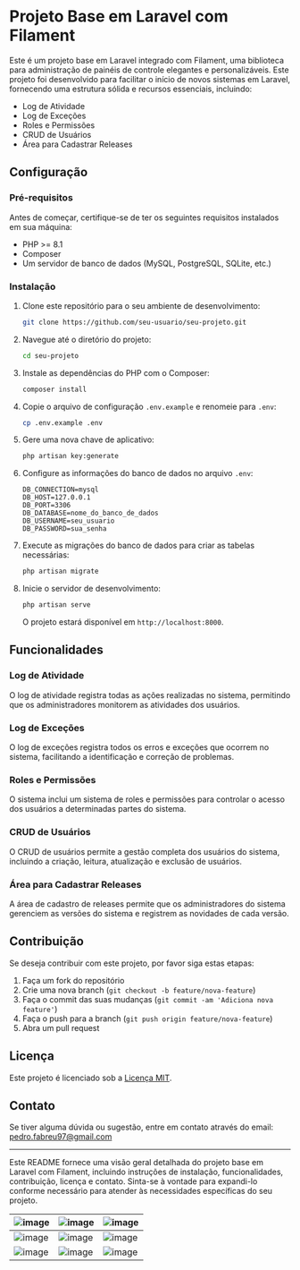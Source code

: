 # Projeto Base em Laravel com Filament

Este é um projeto base em Laravel integrado com Filament, uma biblioteca para administração de painéis de controle elegantes e personalizáveis. Este projeto foi desenvolvido para facilitar o início de novos sistemas em Laravel, fornecendo uma estrutura sólida e recursos essenciais, incluindo:

- Log de Atividade
- Log de Exceções
- Roles e Permissões
- CRUD de Usuários
- Área para Cadastrar Releases

## Configuração

### Pré-requisitos

Antes de começar, certifique-se de ter os seguintes requisitos instalados em sua máquina:

- PHP >= 8.1
- Composer
- Um servidor de banco de dados (MySQL, PostgreSQL, SQLite, etc.)

### Instalação

1. Clone este repositório para o seu ambiente de desenvolvimento:

   ```bash
   git clone https://github.com/seu-usuario/seu-projeto.git
   ```

2. Navegue até o diretório do projeto:

   ```bash
   cd seu-projeto
   ```

3. Instale as dependências do PHP com o Composer:

   ```bash
   composer install
   ```

4. Copie o arquivo de configuração `.env.example` e renomeie para `.env`:

   ```bash
   cp .env.example .env
   ```

5. Gere uma nova chave de aplicativo:

   ```bash
   php artisan key:generate
   ```

6. Configure as informações do banco de dados no arquivo `.env`:

   ```dotenv
   DB_CONNECTION=mysql
   DB_HOST=127.0.0.1
   DB_PORT=3306
   DB_DATABASE=nome_do_banco_de_dados
   DB_USERNAME=seu_usuario
   DB_PASSWORD=sua_senha
   ```

7. Execute as migrações do banco de dados para criar as tabelas necessárias:

   ```bash
   php artisan migrate
   ```

8. Inicie o servidor de desenvolvimento:

    ```bash
    php artisan serve
    ```

    O projeto estará disponível em `http://localhost:8000`.

## Funcionalidades

### Log de Atividade

O log de atividade registra todas as ações realizadas no sistema, permitindo que os administradores monitorem as atividades dos usuários.

### Log de Exceções

O log de exceções registra todos os erros e exceções que ocorrem no sistema, facilitando a identificação e correção de problemas.

### Roles e Permissões

O sistema inclui um sistema de roles e permissões para controlar o acesso dos usuários a determinadas partes do sistema.

### CRUD de Usuários

O CRUD de usuários permite a gestão completa dos usuários do sistema, incluindo a criação, leitura, atualização e exclusão de usuários.

### Área para Cadastrar Releases

A área de cadastro de releases permite que os administradores do sistema gerenciem as versões do sistema e registrem as novidades de cada versão.

## Contribuição

Se deseja contribuir com este projeto, por favor siga estas etapas:

1. Faça um fork do repositório
2. Crie uma nova branch (`git checkout -b feature/nova-feature`)
3. Faça o commit das suas mudanças (`git commit -am 'Adiciona nova feature'`)
4. Faça o push para a branch (`git push origin feature/nova-feature`)
5. Abra um pull request

## Licença

Este projeto é licenciado sob a [Licença MIT](LICENSE).

## Contato

Se tiver alguma dúvida ou sugestão, entre em contato através do email: pedro.fabreu97@gmail.com

---

Este README fornece uma visão geral detalhada do projeto base em Laravel com Filament, incluindo instruções de instalação, funcionalidades, contribuição, licença e contato. Sinta-se à vontade para expandi-lo conforme necessário para atender às necessidades específicas do seu projeto.


| ![image](https://github.com/Pedrovictorrr/Filament-Projeto-Base/assets/82172897/a0db7e15-00e1-40f3-8a22-e0542e48a96d) | ![image](https://github.com/Pedrovictorrr/Filament-Projeto-Base/assets/82172897/f652ed2c-a9cc-477a-ad79-76ba7816c377) | ![image](https://github.com/Pedrovictorrr/Filament-Projeto-Base/assets/82172897/3510557e-404c-4d65-84f8-0ecea1e50497) |
| --- | --- | --- |
| ![image](https://github.com/Pedrovictorrr/Filament-Projeto-Base/assets/82172897/000d1ac1-9505-4242-9d10-16ecb97f1bdd) | ![image](https://github.com/Pedrovictorrr/Filament-Projeto-Base/assets/82172897/8ae5a942-4804-4c63-a184-aa7b4c4d6c2c) | ![image](https://github.com/Pedrovictorrr/Filament-Projeto-Base/assets/82172897/a32ecb00-c36a-42f2-a28d-ba516cd36c7c) |
| ![image](https://github.com/Pedrovictorrr/Filament-Projeto-Base/assets/82172897/5d09c8a6-99f7-43a2-93ab-c4d6b5dd7859) | ![image](https://github.com/Pedrovictorrr/Filament-Projeto-Base/assets/82172897/5294de53-875e-47fa-9e30-31a94d1a7181) | ![image](https://github.com/Pedrovictorrr/Filament-Projeto-Base/assets/82172897/12513f53-2aa8-4fa8-9558-d0372c95fece) |
